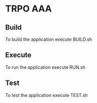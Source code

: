 # TRPO AAA

## Build

To build the application execute BUILD.sh

## Execute

To run the application execute RUN.sh

## Test

To test the application execute TEST.sh